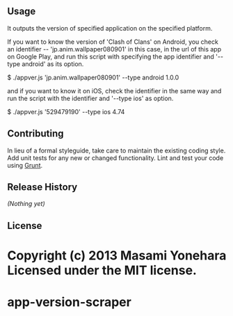 ## Usage

It outputs the version of specified application on the specified platform.

If you want to know the version of 'Clash of Clans' on Android, you check an identifier -- 'jp.anim.wallpaper080901' in this case, in the url of this app on Google Play, and run this script with specifying the app identifier and '--type android' as its option.

  $ ./appver.js 'jp.anim.wallpaper080901' --type android
  1.0.0

and if you want to know it on iOS, check the identifier in the same way and run the script with the identifier and '--type ios' as option.

  $ ./appver.js '529479190' --type ios
  4.74

## Contributing
In lieu of a formal styleguide, take care to maintain the existing coding style. Add unit tests for any new or changed functionality. Lint and test your code using [Grunt](http://gruntjs.com/).

## Release History
_(Nothing yet)_

## License
Copyright (c) 2013 Masami Yonehara
Licensed under the MIT license.
=======
app-version-scraper
===================
